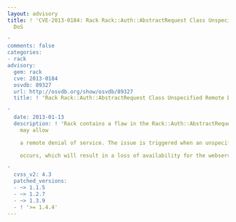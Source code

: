 ```yaml
---
layout: advisory
title: ! 'CVE-2013-0184: Rack Rack::Auth::AbstractRequest Class Unspecified Remote
  DoS

'
comments: false
categories:
- rack
advisory:
  gem: rack
  cve: 2013-0184
  osvdb: 89327
  url: http://osvdb.org/show/osvdb/89327
  title: ! 'Rack Rack::Auth::AbstractRequest Class Unspecified Remote DoS

'
  date: 2013-01-13
  description: ! 'Rack contains a flaw in the Rack::Auth::AbstractRequest class that
    may allow

    a remote denial of service. The issue is triggered when an unspecified error

    occurs, which will result in a loss of availability for the webserver.

'
  cvss_v2: 4.3
  patched_versions:
  - ~> 1.1.5
  - ~> 1.2.7
  - ~> 1.3.9
  - ! '>= 1.4.4'
---
```

